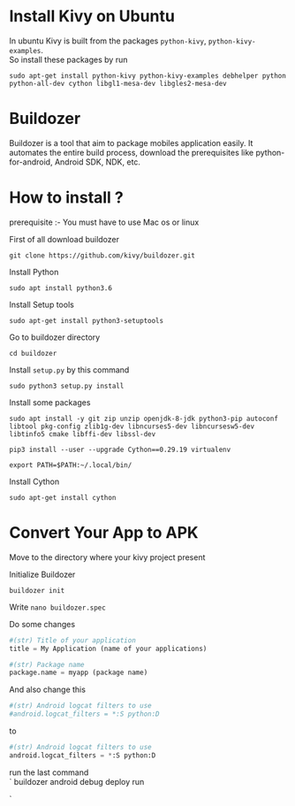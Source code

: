 # Install Kivy on Ubuntu  
  
In ubuntu Kivy is built from the packages `python-kivy`, `python-kivy-examples`.  
So install these packages by run   
    
```
sudo apt-get install python-kivy python-kivy-examples debhelper python python-all-dev cython libgl1-mesa-dev libgles2-mesa-dev
```    
   
    


# Buildozer
Buildozer is a tool that aim to package mobiles application easily. It automates the entire build process, download the prerequisites like python-for-android, Android SDK, NDK, etc.  

# How to install ?
prerequisite :- You must have to use Mac os or linux    
  
First of all download buildozer    
```
git clone https://github.com/kivy/buildozer.git
```
  
Install Python    
```
sudo apt install python3.6
```    
    
Install Setup tools    
```
sudo apt-get install python3-setuptools
```    
    
Go to buildozer directory   
```
cd buildozer
```    
    
Install `setup.py` by this command    
```
sudo python3 setup.py install
```    
 
 
Install some packages

```
sudo apt install -y git zip unzip openjdk-8-jdk python3-pip autoconf libtool pkg-config zlib1g-dev libncurses5-dev libncursesw5-dev libtinfo5 cmake libffi-dev libssl-dev
```  
  
```
pip3 install --user --upgrade Cython==0.29.19 virtualenv
```  
  
```
export PATH=$PATH:~/.local/bin/
```

Install Cython

`sudo apt-get install cython`

# Convert Your App to APK
  
Move to the directory where your kivy project present

Initialize Buildozer

`buildozer init`

Write `nano buildozer.spec`




Do some changes 

```python
#(str) Title of your application    
title = My Application (name of your applications)

#(str) Package name    
package.name = myapp (package name)    

```
And also change this

```python
#(str) Android logcat filters to use    
#android.logcat_filters = *:S python:D    

```
to 

```python
#(str) Android logcat filters to use    
android.logcat_filters = *:S python:D    

```

run the last command     
`
buildozer android debug deploy run    

`

